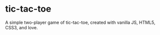 # tic-tac-toe
A simple two-player game of tic-tac-toe, created with vanilla JS, HTML5, CSS3, and love.
